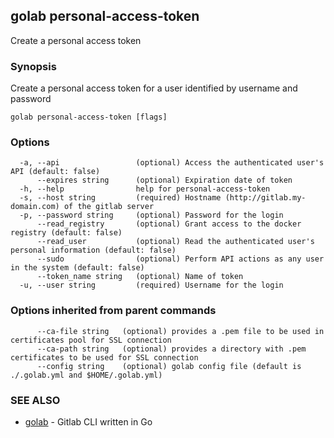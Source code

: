 ## golab personal-access-token

Create a personal access token

### Synopsis


Create a personal access token for a user identified by username and password

```
golab personal-access-token [flags]
```

### Options

```
  -a, --api                 (optional) Access the authenticated user's API (default: false)
      --expires string      (optional) Expiration date of token
  -h, --help                help for personal-access-token
  -s, --host string         (required) Hostname (http://gitlab.my-domain.com) of the gitlab server
  -p, --password string     (optional) Password for the login
      --read_registry       (optional) Grant access to the docker registry (default: false)
      --read_user           (optional) Read the authenticated user's personal information (default: false)
      --sudo                (optional) Perform API actions as any user in the system (default: false)
      --token_name string   (optional) Name of token
  -u, --user string         (required) Username for the login
```

### Options inherited from parent commands

```
      --ca-file string   (optional) provides a .pem file to be used in certificates pool for SSL connection
      --ca-path string   (optional) provides a directory with .pem certificates to be used for SSL connection
      --config string    (optional) golab config file (default is ./.golab.yml and $HOME/.golab.yml)
```

### SEE ALSO
* [golab](golab.md)	 - Gitlab CLI written in Go

